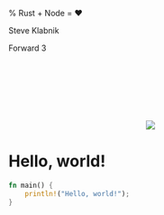 % Rust + Node = ❤

Steve Klabnik

Forward 3

<div style="text-align: center; margin-top: 120px">
<img src="http://www.rust-lang.org/logos/rust-logo-256x256-blk.png">
</div>

# Hello, world!

```rust
fn main() {
    println!("Hello, world!");
}
```

